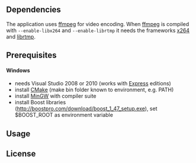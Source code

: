 Dependencies
------------

The application uses [ffmpeg](http://ffmpeg.org/) for video encoding. When [ffmpeg](http://ffmpeg.org/) is compiled with `--enable-libx264` and `--enable-librtmp` it needs the frameworks [x264](http://www.videolan.org/developers/x264.html) and [librtmp](http://rtmpdump.mplayerhq.hu/).


Prerequisites
-------------

#### Windows
* needs Visual Studio 2008 or 2010 (works with [Express](http://www.microsoft.com/visualstudio/en-us/products/2010-editions/express) editions)
* install [CMake](http://www.cmake.org/) (make bin folder known to environment, e.g. PATH)
* install [MinGW](http://www.mingw.org/) with compiler suite
* install Boost libraries (http://boostpro.com/download/boost_1_47_setup.exe), set $BOOST_ROOT as environment variable


Usage
-----


License
-------